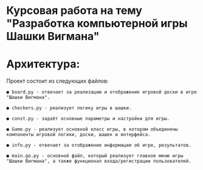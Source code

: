# Курсовая работа на тему "Разработка компьютерной игры Шашки Вигмана"

# Архитектура:
Проект состоит из следующих файлов:

    ● board.py - отвечает за реализацию и отображение игровой доски в игре "Шашки Вигмана".

    ● checkers.py - реализует логику игры в шашки.

    ● const.py - задаёт основные параметры и настройки для игры.

    ● Game.py - реализует основной класс игры, в котором объединены компоненты игровой логики, доски, шашек и интерфейса.

    ● info.py - отвечает за отображение информации об игре, результатов.

    ● main.go.py - основной файл, который реализует главное меню игры "Шашки Вигмана", а также функционал входа/регистрации пользователей.
